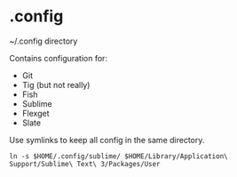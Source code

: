 .config
=======

~/.config directory

Contains configuration for:
* Git
* Tig (but not really)
* Fish
* Sublime
* Flexget
* Slate

Use symlinks to keep all config in the same directory.

`ln -s $HOME/.config/sublime/ $HOME/Library/Application\ Support/Sublime\ Text\ 3/Packages/User`
